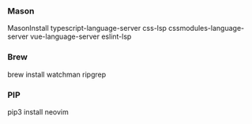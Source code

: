 ### Mason
MasonInstall typescript-language-server css-lsp cssmodules-language-server vue-language-server eslint-lsp

### Brew
brew install watchman ripgrep

### PIP
pip3 install neovim
